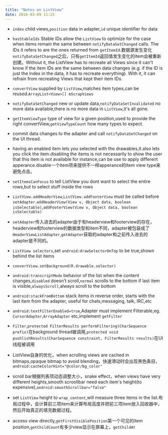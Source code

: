 ```yaml
---
title: "Notes on ListView"
date: 2016-03-09 11:25
---
```

+ ``index`` child views,``position`` data in adapter,``id`` unique identifier for data

+ ``hasStableIds`` Stable IDs allow the ``ListView`` to optimize for the case when items remain the same between ``notifyDataSetChanged`` calls. The IDs it refers to are the ones returned from ``getItemId``.数据源发生变化``notifyDataSetChanged``之后，只有``getItemId``返回值发生变化的item会被重新创建。Without it, the ListView has to recreate all Views since it can't know if the item IDs are the same between data changes (e.g. if the ID is just the index in the data, it has to recreate everything). With it, it can refrain from recreating Views that kept their item IDs.

+ ``convertView`` supplied by ``ListView``,matches item types,can be reused.``ArrayList<View>[] mScrapViews``

+ ``notifyDataSetChanged`` new or update data,``notifyDataSetInvalidated`` no more data available,there is no more data in ``ListView``,it's all gone.

+ ``getItemViewType`` type of view for a given position,used to provide the right convertView,``getViewTypeCount`` how many types to expect.

+ commit data changes to the adapter and call ``notifyDataSetChanged`` on the UI thread.

+ having an enabled item lets you selected with the drawables,it also lets you click the item.disabling the items is not necessarily to show the user that this item is not available for instance,can be use to apply different apperance.disable一个item项来提供不一样apperance的item view type来避免点击。

+ ``setItemsCanFocus`` to tell ListView you dont want to select the entire rows,but to select stuff inside the rows

+ ``ListView.addHeaderView``,``ListView.addFooterView`` must be called before ``setAdapter``.``addHeaderView(View v, Object data, boolean isSelectable)``,``addFooterView(View v, Object data, boolean isSelectable)``

+ ``setAdapter``传入进去的adapter由于有headerview和footerview的存在，headerview和footerview的数据类型和item不同，adapter被包装成了``HeaderViewListAdapter``,``getAdapter``获取的adapter和之前传入进去的adapter是不同的。

+ ``ListView selectors``,set ``android:drawSelectorOnTop`` to be true,shown behind the list items

+ ``convertView.setBackground(R.drawable.selector)``

+ ``android:transcriptMode`` behavior of the list when the content changes,``disabled`` doesn't scroll,``normal`` scrolls to the bottom if last item is visible,``alwaysScroll``,always scroll to the bottom

+ ``android:stackFromBottom`` stack items in reverse order, starts with the last item from the adapter, useful for chats,messaging, talk, IRC,etc

+ ``android:textFilterEnabled=true``,Adapter must implement Filterable,eg. ``CursorAdapter``,``ArrayAdapter`` etc,implement ``getFilter``

+ ``Filter``,``protected FilterResults performFiltering(CharSequence prefix)``在background thread被调用,``protected void pushlishResults(CharSequence constraint, FilterResults results)``在UI线程被调用

+ ListView自身的优化，when scrolling views are cached in bitmaps,opaque bitmap to avoid blending，快速滑动时会出现黑色条目，``android:cacheColorHint="@color/bg_color"``

+ scroll bar根据列表项动态调整大小，snake effect，when views have very different heights,smooth scroollbar need each item's height(to expensive),``android:smoothScrollbar="false"``

+ set ``ListView`` height to ``wrap_content``,will measure three items in the list.布局过程中，会计算前三项item来计算布局高度并把前三项item放入回收器中，然后开始真正的填充数据过程。

+ access view directly,``getFirstVisiblePosition``第一个可见的item position,``getChildCount``有多少view显示在屏幕上，``getChildAt``


